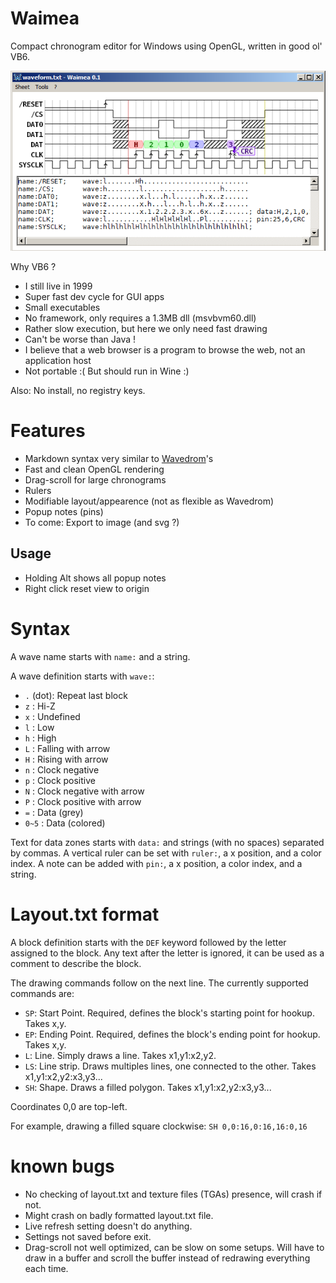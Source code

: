 # Waimea
Compact chronogram editor for Windows using OpenGL, written in good ol' VB6.

![Waimea screenshot](screenshot3.png)

Why VB6 ?
* I still live in 1999
* Super fast dev cycle for GUI apps
* Small executables
* No framework, only requires a 1.3MB dll (msvbvm60.dll)
* Rather slow execution, but here we only need fast drawing
* Can't be worse than Java !
* I believe that a web browser is a program to browse the web, not an application host
* Not portable :( But should run in Wine :)

Also: No install, no registry keys.

# Features

* Markdown syntax very similar to [Wavedrom](https://github.com/drom/wavedrom/)'s
* Fast and clean OpenGL rendering
* Drag-scroll for large chronograms
* Rulers
* Modifiable layout/appearence (not as flexible as Wavedrom)
* Popup notes (pins)
* To come: Export to image (and svg ?)

## Usage ##

* Holding Alt shows all popup notes
* Right click reset view to origin

# Syntax

A wave name starts with `name:` and a string.

A wave definition starts with `wave:`:
* `.` (dot): Repeat last block
* `z` : Hi-Z
* `x` : Undefined
* `l` : Low
* `h` : High
* `L` : Falling with arrow
* `H` : Rising with arrow
* `n` : Clock negative
* `p` : Clock positive
* `N` : Clock negative with arrow
* `P` : Clock positive with arrow
* `=` : Data (grey)
* `0~5` : Data (colored)

Text for data zones starts with `data:` and strings (with no spaces) separated by commas.
A vertical ruler can be set with `ruler:`, a x position, and a color index.
A note can be added with `pin:`, a x position, a color index, and a string.

# Layout.txt format

A block definition starts with the `DEF` keyword followed by the letter assigned to the block. Any text after the letter is ignored, it can be used as a comment to describe the block.

The drawing commands follow on the next line. The currently supported commands are:
* `SP`: Start Point. Required, defines the block's starting point for hookup. Takes x,y.
* `EP`: Ending Point. Required, defines the block's ending point for hookup. Takes x,y.
* `L`: Line. Simply draws a line. Takes x1,y1:x2,y2.
* `LS`: Line strip. Draws multiples lines, one connected to the other. Takes x1,y1:x2,y2:x3,y3...
* `SH`: Shape. Draws a filled polygon. Takes x1,y1:x2,y2:x3,y3...

Coordinates 0,0 are top-left.

For example, drawing a filled square clockwise: `SH 0,0:16,0:16,16:0,16`

# known bugs

* No checking of layout.txt and texture files (TGAs) presence, will crash if not.
* Might crash on badly formatted layout.txt file.
* Live refresh setting doesn't do anything.
* Settings not saved before exit.
* Drag-scroll not well optimized, can be slow on some setups. Will have to draw in a buffer and scroll the buffer instead of redrawing everything each time.
